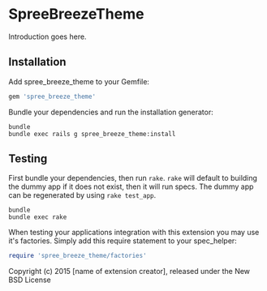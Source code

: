 SpreeBreezeTheme
================

Introduction goes here.

Installation
------------

Add spree_breeze_theme to your Gemfile:

```ruby
gem 'spree_breeze_theme'
```

Bundle your dependencies and run the installation generator:

```shell
bundle
bundle exec rails g spree_breeze_theme:install
```

Testing
-------

First bundle your dependencies, then run `rake`. `rake` will default to building the dummy app if it does not exist, then it will run specs. The dummy app can be regenerated by using `rake test_app`.

```shell
bundle
bundle exec rake
```

When testing your applications integration with this extension you may use it's factories.
Simply add this require statement to your spec_helper:

```ruby
require 'spree_breeze_theme/factories'
```

Copyright (c) 2015 [name of extension creator], released under the New BSD License
